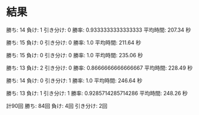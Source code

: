 # 結果

勝ち: 14
負け: 1
引き分け: 0
勝率: 0.9333333333333333
平均時間: 207.34 秒

勝ち: 15
負け: 0
引き分け: 0
勝率: 1.0
平均時間: 211.64 秒

勝ち: 15
負け: 0
引き分け: 0
勝率: 1.0
平均時間: 235.06 秒

勝ち: 13
負け: 2
引き分け: 0
勝率: 0.8666666666666667
平均時間: 228.49 秒

勝ち: 14
負け: 0
引き分け: 1
勝率: 1.0
平均時間: 246.64 秒

勝ち: 13
負け: 1
引き分け: 1
勝率: 0.9285714285714286
平均時間: 248.26 秒

計90回
勝ち: 84回
負け: 4回
引き分け: 2回
